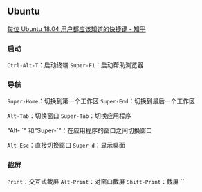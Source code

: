 
## Ubuntu
[每位 Ubuntu 18.04 用户都应该知道的快捷键 - 知乎](https://zhuanlan.zhihu.com/p/45535756)
### 启动

`Ctrl-Alt-T`：启动终端
`Super-F1`：启动帮助浏览器
### 导航

`Super-Home`：切换到第一个工作区
`Super-End`：切换到最后一个工作区

`Alt-Tab`：切换窗口
`Super-Tab`：切换应用程序

"Alt- \`" 和"Super-\`"：在应用程序的窗口之间切换窗口

`Alt-Esc`：直接切换窗口
`Super-d`：显示桌面

### 截屏
`Print`：交互式截屏
`Alt-Print`：对窗口截屏
`Shift-Print`：截屏
``






